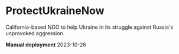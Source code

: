 # ProtectUkraineNow
California-based NGO to help Ukraine in its struggle against Russia's unprovoked aggression.

**Manual deployment**
2023-10-26
